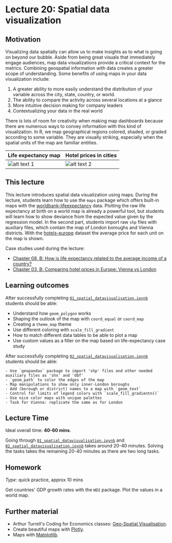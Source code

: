 # Lecture 20: Spatial data visualization

## Motivation

Visualizing data spatially can allow us to make insights as to what is going on beyond our bubble. Aside from being great visuals that immediately engage audiences, map data visualizations provide a critical context for the metrics. Combining geospatial information with data creates a greater scope of understanding. Some benefits of using maps in your data visualization include:

1. A greater ability to more easily understand the distribution of your variable across the city, state, country, or world.
2. The ability to compare the activity across several locations at a glance
3. More intuitive decision making for company leaders
4. Contextualizing your data in the real world


There is lots of room for creativity when making map dashboards because there are numerous ways to convey information with this kind of visualization. In R, we map geographical regions colored, shaded, or graded according to some variable. They are visually striking, especially when the spatial units of the map are familiar entities.

| Life expectancy map    | Hotel prices in cities  |
|-------------------------|-------------------------|
| ![alt text 1](https://github.com/gabors-data-analysis/da-coding-python/blob/main/lecture17-basic-spatial-viz/output/lifeexp.png) | ![alt text 2](https://github.com/gabors-data-analysis/da-coding-python/blob/main/lecture17-basic-spatial-viz/output/heu_prices.png) |


## This lecture

This lecture introduces spatial data visualization using maps. During the lecture, students learn how to use the `maps` package which offers built-in maps with the [worldbank-lifeexpectancy](https://gabors-data-analysis.com/datasets/#worldbank-lifeexpectancy) data. Plotting the raw life expectancy at birth on a world map is already a powerful tool, but students will learn how to show deviance from the expected value given by the regression model. In the second part, students import raw `shp` files with auxiliary files, which contain the map of London boroughs and Vienna districts. With the [hotels-europe](https://gabors-data-analysis.com/datasets/#hotels-europe) dataset the average price for each unit on the map is shown.

Case studies used during the lecture:
  - [Chapter 08, B: How is life expectancy related to the average income of a country?](https://gabors-data-analysis.com/casestudies/#ch08b-how-is-life-expectancy-related-to-the-average-income-of-a-country)
  - [Chapter 03, B: Comparing hotel prices in Europe: Vienna vs London](https://gabors-data-analysis.com/casestudies/#ch03b-comparing-hotel-prices-in-europe-vienna-vs-london)

## Learning outcomes
After successfully completing [`01_spatial_datavisualisation.ipynb`](https://github.com/gabors-data-analysis/da-coding-python/blob/main/lecture17-basic-spatial-viz/01_spatial_datavisualisation.ipynb) students should be able:

  - Understand how `geom_polygon` works
  - Shaping the outlook of the map with `coord_equal` or `coord_map`
  - Creating a `theme_map` theme
  - Use different coloring with `scale_fill_gradient`
  - How to match different data tables to be able to plot a map
  - Use custom values as a filler on the map based on life-expectancy case study

After successfully completing [`02_spatial_datavisualisation.ipynb`](https://github.com/gabors-data-analysis/da-coding-python/blob/main/lecture17-basic-spatial-viz/02_spatial_datavisualisation.ipynb) students should be able:

    - Use `geopandas` package to import 'shp' files and other needed auxiliary files as 'shx' and 'dbf'
    - `geom_path` to color the edges of the map
    - Map manipulations to show only inner-London boroughs
    - Add (borough or district) names to a map with `geom_text`
    - Control for limits of legend colors with `scale_fill_gradientn()`
    - Use nice color maps with unique palettes
    - Task for Vienna: replicate the same as for London

## Lecture Time

Ideal overall time: **40-60 mins**.

Going through [`01_spatial_datavisualisation.ipynb`](https://github.com/gabors-data-analysis/da-coding-python/blob/main/lecture17-basic-spatial-viz/01_spatial_datavisualisation.ipynb) and [`02_spatial_datavisualisation.ipynb`](https://github.com/gabors-data-analysis/da-coding-python/blob/main/lecture17-basic-spatial-viz/02_spatial_datavisualisation.ipynb) takes around 20-40 minutes. Solving the tasks takes the remaining 20-40 minutes as there are two long tasks.


## Homework

*Type*: quick practice, approx 10 mins

Get countries' GDP growth rates with the `WDI` package. Plot the values in a world map.


## Further material

 - Arthur Turrell's Coding for Economics classes: [Geo-Spatial Visualisation](https://aeturrell.github.io/coding-for-economists/geo-vis.html).
  - Create beautiful maps with [Plotly](https://plotly.com/python/maps/).
  - Maps with [Matplotlib](https://towardsdatascience.com/mapping-with-matplotlib-pandas-geopandas-and-basemap-in-python-d11b57ab5dac).
  
